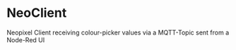 # NeoClient
Neopixel Client receiving colour-picker values via a MQTT-Topic sent from a Node-Red UI
